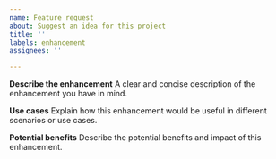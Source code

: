 ```yaml
---
name: Feature request
about: Suggest an idea for this project
title: ''
labels: enhancement
assignees: ''

---
```


**Describe the enhancement**
A clear and concise description of the enhancement you have in mind.

**Use cases**
Explain how this enhancement would be useful in different scenarios or use cases.

**Potential benefits**
Describe the potential benefits and impact of this enhancement.
